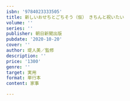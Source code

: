 ```yaml
---
isbn: '9784023333505'
title: 新しいおせちとごちそう（仮）　きちんと祝いたい
volume: ''
series: ''
publisher: 朝日新聞出版
pubdate: '2020-10-20'
cover: ''
author: 堤人美／監修
description: ''
price: '1300'
genre: ''
target: 実用
format: 単行本
content: 家事

---
```

